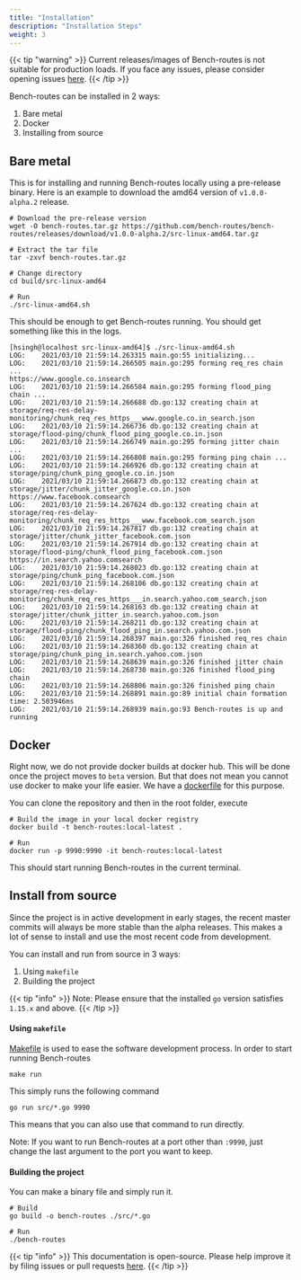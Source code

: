 ```yaml
---
title: "Installation"
description: "Installation Steps"
weight: 3
---
```


{{< tip "warning" >}}
Current releases/images of Bench-routes is not suitable for production loads. If you face any issues, please
consider opening issues [here](https://github.com/bench-routes/bench-routes/issues).
{{< /tip >}}

Bench-routes can be installed in 2 ways:

1. Bare metal
2. Docker
3. Installing from source

## Bare metal

This is for installing and running Bench-routes locally using a pre-release binary. Here is an example to download the
amd64 version of `v1.0.0-alpha.2` release.

```shell
# Download the pre-release version
wget -O bench-routes.tar.gz https://github.com/bench-routes/bench-routes/releases/download/v1.0.0-alpha.2/src-linux-amd64.tar.gz

# Extract the tar file
tar -zxvf bench-routes.tar.gz 

# Change directory
cd build/src-linux-amd64

# Run
./src-linux-amd64.sh
```

This should be enough to get Bench-routes running. You should get something like this in the logs.

```shell
[hsingh@localhost src-linux-amd64]$ ./src-linux-amd64.sh 
LOG:    2021/03/10 21:59:14.263315 main.go:55 initializing...
LOG:    2021/03/10 21:59:14.266505 main.go:295 forming req_res chain ... 
https://www.google.co.insearch
LOG:    2021/03/10 21:59:14.266584 main.go:295 forming flood_ping chain ... 
LOG:    2021/03/10 21:59:14.266688 db.go:132 creating chain at storage/req-res-delay-monitoring/chunk_req_res_https___www.google.co.in_search.json
LOG:    2021/03/10 21:59:14.266736 db.go:132 creating chain at storage/flood-ping/chunk_flood_ping_google.co.in.json
LOG:    2021/03/10 21:59:14.266749 main.go:295 forming jitter chain ... 
LOG:    2021/03/10 21:59:14.266808 main.go:295 forming ping chain ... 
LOG:    2021/03/10 21:59:14.266926 db.go:132 creating chain at storage/ping/chunk_ping_google.co.in.json
LOG:    2021/03/10 21:59:14.266873 db.go:132 creating chain at storage/jitter/chunk_jitter_google.co.in.json
https://www.facebook.comsearch
LOG:    2021/03/10 21:59:14.267624 db.go:132 creating chain at storage/req-res-delay-monitoring/chunk_req_res_https___www.facebook.com_search.json
LOG:    2021/03/10 21:59:14.267817 db.go:132 creating chain at storage/jitter/chunk_jitter_facebook.com.json
LOG:    2021/03/10 21:59:14.267914 db.go:132 creating chain at storage/flood-ping/chunk_flood_ping_facebook.com.json
https://in.search.yahoo.comsearch
LOG:    2021/03/10 21:59:14.268023 db.go:132 creating chain at storage/ping/chunk_ping_facebook.com.json
LOG:    2021/03/10 21:59:14.268106 db.go:132 creating chain at storage/req-res-delay-monitoring/chunk_req_res_https___in.search.yahoo.com_search.json
LOG:    2021/03/10 21:59:14.268163 db.go:132 creating chain at storage/jitter/chunk_jitter_in.search.yahoo.com.json
LOG:    2021/03/10 21:59:14.268211 db.go:132 creating chain at storage/flood-ping/chunk_flood_ping_in.search.yahoo.com.json
LOG:    2021/03/10 21:59:14.268397 main.go:326 finished req_res chain
LOG:    2021/03/10 21:59:14.268360 db.go:132 creating chain at storage/ping/chunk_ping_in.search.yahoo.com.json
LOG:    2021/03/10 21:59:14.268639 main.go:326 finished jitter chain
LOG:    2021/03/10 21:59:14.268730 main.go:326 finished flood_ping chain
LOG:    2021/03/10 21:59:14.268806 main.go:326 finished ping chain
LOG:    2021/03/10 21:59:14.268891 main.go:89 initial chain formation time: 2.503946ms
LOG:    2021/03/10 21:59:14.268939 main.go:93 Bench-routes is up and running
```

## Docker

Right now, we do not provide docker builds at docker hub. This will be done once the project moves to `beta` version.
But that does not mean you cannot use docker to make your life easier. We have a
[dockerfile](https://github.com/bench-routes/bench-routes/blob/master/Dockerfile) for this purpose.

You can clone the repository and then in the root folder, execute

```shell
# Build the image in your local docker registry
docker build -t bench-routes:local-latest .

# Run
docker run -p 9990:9990 -it bench-routes:local-latest
```

This should start running Bench-routes in the current terminal.

## Install from source

Since the project is in active development in early stages, the recent master commits will always be more stable than
the alpha releases. This makes a lot of sense to install and use the most recent code from development.

You can install and run from source in 3 ways:

1. Using `makefile`
2. Building the project

{{< tip "info" >}}
Note: Please ensure that the installed `go` version satisfies `1.15.x` and above.
{{< /tip >}}

#### Using `makefile`

[Makefile](https://www.gnu.org/software/make/manual/make.html) is used to ease the software development process. In order
to start running Bench-routes

```shell
make run
```

This simply runs the following command

```shell
go run src/*.go 9990
```

This means that you can also use that command to run directly.

Note: If you want to run Bench-routes at a port other than `:9990`, just change the last argument to the port you
want to keep.

#### Building the project

You can make a binary file and simply run it.

```shell
# Build
go build -o bench-routes ./src/*.go

# Run
./bench-routes
```

{{< tip "info" >}}
This documentation is open-source. Please help improve it by filing issues or pull requests [here](https://github.com/bench-routes/website).
{{< /tip >}}
